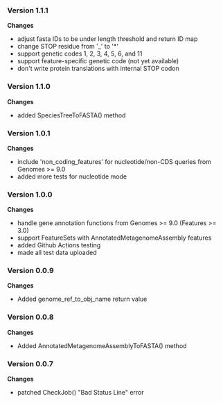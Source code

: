 ### Version 1.1.1
__Changes__
- adjust fasta IDs to be under length threshold and return ID map
- change STOP residue from '_' to '*'
- support genetic codes 1, 2, 3, 4, 5, 6, and 11
- support feature-specific genetic code (not yet available)
- don't write protein translations with internal STOP codon

### Version 1.1.0
__Changes__
- added SpeciesTreeToFASTA() method

### Version 1.0.1
__Changes__
- include 'non_coding_features' for nucleotide/non-CDS queries from Genomes >= 9.0
- added more tests for nucleotide mode

### Version 1.0.0
__Changes__
- handle gene annotation functions from Genomes >= 9.0 (Features >= 3.0)
- support FeatureSets with AnnotatedMetagenomeAssembly features
- added Github Actions testing
- made all test data uploaded

### Version 0.0.9
__Changes__
- Added genome_ref_to_obj_name return value

### Version 0.0.8
__Changes__
- Added AnnotatedMetagenomeAssemblyToFASTA() method

### Version 0.0.7
__Changes__
- patched CheckJob() "Bad Status Line" error
